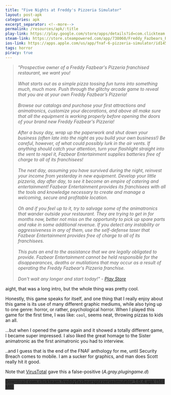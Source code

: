 ```yaml
---
title: "Five Nights at Freddy's Pizzeria Simulator"
layout: post-apk
categories: apk
excerpt_separator: <!--more-->
permalink: /resources/apk/:title
play-link: https://play.google.com/store/apps/details?id=com.clickteam.freddyfazbearspizzeriasimulator
steam-link: https://store.steampowered.com/app/738060/Freddy_Fazbears_Pizzeria_Simulator/
ios-link: https://apps.apple.com/us/app/fnaf-6-pizzeria-simulator/id1455781522
tags: horror
piracy: true
---
```


> _"Prospective owner of a Freddy Fazbear's Pizzeria franchised restaurant, we want you! <br><br>What starts out as a simple pizza tossing fun turns into something much, much more. Push through the glitchy arcade game to reveal that you are at your own Freddy Fazbear’s Pizzeria! <br><br>Browse our catalogs and purchase your first attractions and animatronics, customize your decorations, and above all make sure that all the equipment is working properly before opening the doors of your brand new Freddy Fazbear's Pizzeria! <br><br>After a busy day, wrap up the paperwork and shut down your business (often late into the night as you build your own business!) Be careful, however, of what could possibly lurk in the air vents. If anything should catch your attention, turn your flashlight straight into the vent to repel it, Fazbear Entertainment supplies batteries free of charge to all of its franchisees! <br><br>The next day, assuming you have survived during the night, reinvest your income from yesterday in new equipment. Develop your little pizzeria, day after day, to see it become an empire of catering and entertainment! Fazbear Entertainment provides its franchisees with all the tools and knowledge necessary to create and manage a welcoming, secure and profitable location. <br><br>Oh and if you feel up to it, try to salvage some of the animatronics that wander outside your restaurant. They are trying to get in for months now, better not miss on the opportunity to pick up spare parts and rake in some additional revenue. If you detect any instability or aggressiveness in any of them, use the self-defense taser that Fazbear Entertainment provides free of charge to all of its franchisees. <br><br>This puts an end to the assistance that we are legally obligated to provide. Fazbear Entertainment cannot be held responsible for the disappearances, deaths or mutilations that may occur as a result of operating the Freddy Fazbear's Pizzeria franchise. <br><br>Don't wait any longer and start today!" - <a href="https://play.google.com/store/apps/details?id=com.clickteam.freddyfazbearspizzeriasimulator" target="_blank">Play Store</a>_

aight, that was a long intro, but the whole thing was pretty cool.

Honestly, this game speaks for itself, and one thing that I really enjoy about this game is its use of many different graphic mediums, while also tying up to one genre: horror, or rather, psychological horror. When I played this game for the first time, I was like: `cool`, seems neat, throwing pizzas to kids an all.

...but when I opened the game again and it showed a totally different game, I became super impressed. I also liked the great homage to the Sister animatronic as the first animatronic you had to interview.

..and I guess that is the end of the FNAF anthology for me, until Security Breach comes to mobile. I am a sucker for graphics, and man does Scott really hit it good. 

Note that <a href="https://www.virustotal.com/gui/file/013336bce9401c91e0a64f0d06bb4995171eab4278323d46fd9af99be975743a" target="_blank">VirusTotal</a> gave this a false-positive (_A.gray.plugingame.d_)

<div class="text-center">
    <a class="btn btn-dark btn-block w-100" onclick='apk("com.clickteam.freddyfazbearspizzeriasimulator_1.0.4.apk")' style="text-decoration: none; background-color: #333;"> Download <b>com.clickteam.freddyfazbearspizzeriasimulator_1.0.4.apk</b> (148 MB)</a>
</div>
